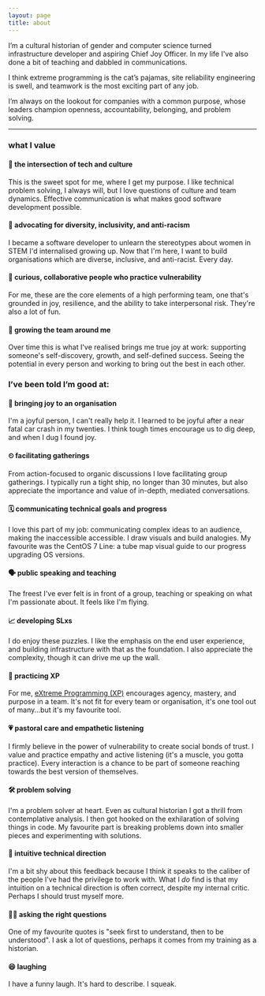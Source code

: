 ```yaml
---
layout: page
title: about
---
```


I’m a cultural historian of gender and computer science turned infrastructure developer and aspiring Chief Joy Officer. In my life I've also done a bit of teaching and dabbled in communications.

I think extreme programming is the cat’s pajamas, site reliability engineering is swell, and teamwork is the most exciting part of any job. 

I’m always on the lookout for companies with a common purpose, whose leaders champion openness, accountability, belonging, and problem solving.

__________________________________________

### what I value

#### 🔀 the intersection of tech and culture
This is the sweet spot for me, where I get my purpose. I like technical problem solving, I always will, but I love questions of culture and team dynamics. Effective communication is what makes good software development possible.

#### 🌈 advocating for diversity, inclusivity, and anti-racism
I became a software developer to unlearn the stereotypes about women in STEM I'd internalised growing up. Now that I'm here, I want to build organisations which are diverse, inclusive, and anti-racist. Every day.

#### 👐 curious, collaborative people who practice vulnerability
For me, these are the core elements of a high performing team, one that's grounded in joy, resilience, and the ability to take interpersonal risk. They're also a lot of fun.

#### 🌱 growing the team around me
Over time this is what I've realised brings me true joy at work: supporting someone's self-discovery, growth, and self-defined success. Seeing the potential in every person and working to bring out the best in each other.

### I’ve been told I’m good at:

#### 💫 bringing joy to an organisation
I'm a joyful person, I can't really help it. I learned to be joyful after a near fatal car crash in my twenties. I think tough times encourage us to dig deep, and when I dug I found joy.

#### ⏲ facilitating gatherings 
From action-focused to organic discussions I love facilitating group gatherings. I typically run a tight ship, no longer than 30 minutes, but also appreciate the importance and value of in-depth, mediated conversations.

#### 🗓 communicating technical goals and progress
I love this part of my job: communicating complex ideas to an audience, making the inaccessible accessible. I draw visuals and build analogies. My favourite was the CentOS 7 Line: a tube map visual guide to our progress upgrading OS versions.
 
#### 🗣 public speaking and teaching
The freest I've ever felt is in front of a group, teaching or speaking on what I'm passionate about. It feels like I'm flying.

#### 📈 developing SLxs
I do enjoy these puzzles. I like the emphasis on the end user experience, and building infrastructure with that as the foundation. I also appreciate the complexity, though it can drive me up the wall. 

#### 👥 practicing XP
For me, [eXtreme Programming (XP)](https://en.wikipedia.org/wiki/Extreme_programming) encourages agency, mastery, and purpose in a team. It's not fit for every team or organisation, it's one tool out of many...but it's my favourite tool.

#### 💗 pastoral care and empathetic listening
I firmly believe in the power of vulnerability to create social bonds of trust. I value and practice empathy and active listening (it's a muscle, you gotta practice). Every interaction is a chance to be part of someone reaching towards the best version of themselves.

#### 🛠 problem solving
I'm a problem solver at heart. Even as cultural historian I got a thrill from contemplative analysis. I then got  hooked on the exhilaration of solving things in code. My favourite part is breaking problems down into smaller pieces and experimenting with solutions.

#### 🧭 intuitive technical direction
I'm a bit shy about this feedback because I think it speaks to the caliber of the people I've had the privilege to work with. What I _do_ find is that my intuition on a technical direction is often correct, despite my internal critic. Perhaps I should trust myself more.
 
#### 🙋‍♀️ ‍asking the right questions
One of my favourite quotes is "seek first to understand, then to be understood". I ask a lot of questions, perhaps it comes from my training as a historian.

#### 😆 laughing
I have a funny laugh. It's hard to describe. I squeak.